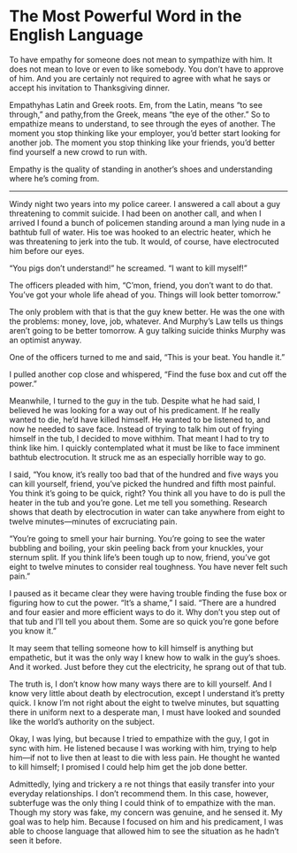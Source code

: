 # The Most Powerful Word in the English Language

To have empathy for someone does not mean to sympathize with him. It does not mean to love or even to like somebody. You don’t have to approve of him. And you are certainly not required to agree with what he says or accept his invitation to Thanksgiving dinner.

Empathyhas Latin and Greek roots. Em, from the Latin, means “to see through,” and pathy,from the Greek, means “the eye of the other.” So to empathize means to understand, to see through the eyes of another. The moment you stop thinking like your employer, you’d better start looking for another job. The moment you stop thinking like your friends, you’d better find yourself a new crowd to run with.

Empathy is the quality of standing in another’s shoes and understanding where he’s coming from.

---

Windy night two years into my police career. I answered a call about a guy threatening to commit suicide. I had been on another call, and when I arrived I found a bunch of policemen standing around a man lying nude in a bathtub full of water. His toe was hooked to an electric heater, which he was threatening to jerk into the tub. It would, of course, have electrocuted him before our eyes.

“You pigs don’t understand!” he screamed. “I want to kill myself!”

The officers pleaded with him, “C’mon, friend, you don’t want to do that. You’ve got your whole life ahead of you. Things will look better tomorrow.”

The only problem with that is that the guy knew better. He was the one with the problems: money, love, job, whatever. And Murphy’s Law tells us things aren’t going to be better tomorrow. A guy talking suicide thinks Murphy was an optimist anyway.

One of the officers turned to me and said, “This is your beat. You handle it.”

I pulled another cop close and whispered, “Find the fuse box and cut off the power.”

Meanwhile, I turned to the guy in the tub. Despite what he had said, I believed he was looking for a way out of his predicament. If he really wanted to die, he’d have killed himself. He wanted to be listened to, and now he needed to save face. Instead of trying to talk him out of frying himself in the tub, I decided to move withhim. That meant I had to try to think like him. I quickly contemplated what it must be like to face imminent bathtub electrocution. It struck me as an especially horrible way to go.

I said, “You know, it’s really too bad that of the hundred and five ways you can kill yourself, friend, you’ve picked the hundred and fifth most painful. You think it’s going to be quick, right? You think all you have to do is pull the heater in the tub and you’re gone. Let me tell you something. Research shows that death by electrocution in water can take anywhere from eight to twelve minutes—minutes of excruciating pain.

“You’re going to smell your hair burning. You’re going to see the water bubbling and boiling, your skin peeling back from your knuckles, your sternum split. If you think life’s been tough up to now, friend, you’ve got eight to twelve minutes to consider real toughness. You have never felt such pain.”

I paused as it became clear they were having trouble finding the fuse box or figuring how to cut the power. “It’s a shame,” I said. “There are a hundred and four easier and more efficient ways to do it. Why don’t you step out of that tub and I’ll tell you about them. Some are so quick you’re gone before you know it.”

It may seem that telling someone how to kill himself is anything but empathetic, but it was the only way I knew how to walk in the guy’s shoes. And it worked. Just before they cut the electricity, he sprang out of that tub.

The truth is, I don’t know how many ways there are to kill yourself. And I know very little about death by electrocution, except I understand it’s pretty quick. I know I’m not right about the eight to twelve minutes, but squatting there in uniform next to a desperate man, I must have looked and sounded like the world’s authority on the subject.

Okay, I was lying, but because I tried to empathize with the guy, I got in sync with him. He listened because I was working with him, trying to help him—if not to live then at least to die with less pain. He thought he wanted to kill himself; I promised I could help him get the job done better.

Admittedly, lying and trickery a re not things that easily transfer into your everyday relationships. I don’t recommend them. In this case, however, subterfuge was the only thing I could think of to empathize with the man. Though my story was fake, my concern was genuine, and he sensed it. My goal was to help him. Because I focused on him and his predicament, I was able to choose language that allowed him to see the situation as he hadn’t seen it before.
